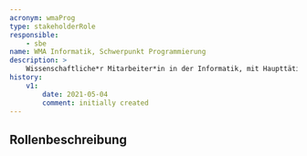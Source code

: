 ```yaml
---
acronym: wmaProg
type: stakeholderRole
responsible: 
    - sbe
name: WMA Informatik, Schwerpunkt Programmierung
description: >
    Wissenschaftliche*r Mitarbeiter*in in der Informatik, mit Haupttätigkeitsfeld in der Lehre (Programmieren)
history:
    v1:
        date: 2021-05-04
        comment: initially created
---
```


## Rollenbeschreibung